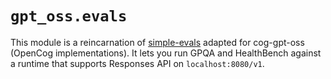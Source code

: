 # `gpt_oss.evals`

This module is a reincarnation of [simple-evals](https://github.com/openai/simple-evals) adapted for cog-gpt-oss (OpenCog implementations). It lets you
run GPQA and HealthBench against a runtime that supports Responses API on `localhost:8080/v1`.